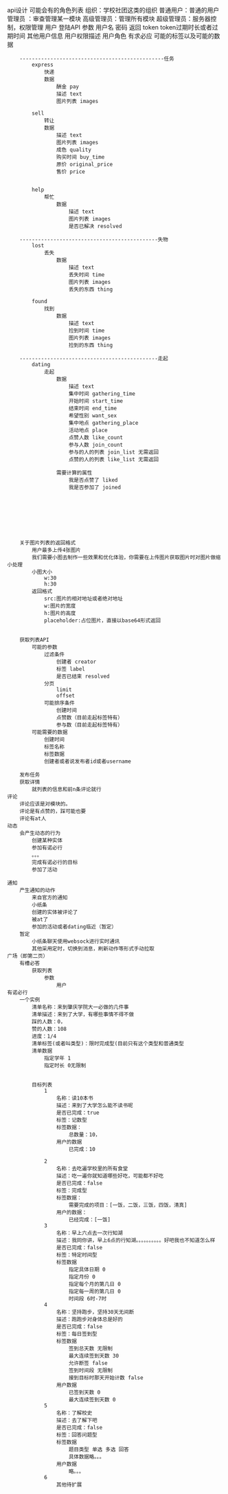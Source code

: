 api设计
	可能会有的角色列表
		组织：学校社团这类的组织
		普通用户：普通的用户
		管理员 ：审查管理某一模块
		高级管理员：管理所有模块
		超级管理员：服务器控制，权限管理
	用户
		登陆API
			参数
				用户名
				密码
			返回
				token
				token过期时长或者过期时间
				其他用户信息
				用户权限描述
				用户角色
	有求必应
	    可能的标签以及可能的数据
		
		-----------------------------------------------任务
	        express
	            快递
	            数据
	                酬金 pay
	                描述 text
	                图片列表 images

	        sell
	            转让
	            数据
	                描述 text
                    图片列表 images
                    成色 quality
                    购买时间 buy_time
                    原价 original_price
                    售价 price


            help
            	帮忙
            	    数据
            	        描述 text
                        图片列表 images
                        是否已解决 resolved
		
		---------------------------------------------失物
            lost
                丢失
                    数据
                        描述 text
                        丢失时间 time
                        图片列表 images
                        丢失的东西 thing

            found
                找到
                    数据
                        描述 text
                        捡到时间 time
                        图片列表 images
                        捡到的东西 thing

		---------------------------------------------走起
            dating
                走起
                    数据
                        描述 text
                        集中时间 gathering_time
                        开始时间 start_time
                        结束时间 end_time
                        希望性别 want_sex
                        集中地点 gathering_place
                        活动地点 place
                        点赞人数 like_count
                        参与人数 join_count
                        参与的人的列表 join_list 无需返回
                        点赞的人的列表 like_list 无需返回

                    需要计算的属性
                        我是否点赞了 liked
                        我是否参加了 joined








	    关于图片列表的返回格式
	        用户最多上传4张图片
	        我们需要小图去制作一些效果和优化体验，你需要在上传图片获取图片时对图片做缩小处理
	        小图大小
	            w:30
	            h:30
	        返回格式
	            src:图片的相对地址或者绝对地址
	            w:图片的宽度
	            h:图片的高度
	            placeholder:占位图片，直接以base64形式返回


		获取列表API
			可能的参数
				过滤条件
				    创建者 creator
				    标签 label
				    是否已结束 resolved
				分页
				    limit
				    offset
				可能排序条件
				    创建时间
				    点赞数（目前走起标签特有）
				    参与数（目前走起标签特有）
	        可能需要的数据
	            创建时间
	            标签名称
	            标签数据
	            创建者或者说发布者id或者username

	    发布任务
	    获取详情
	        就列表的信息和前n条评论就行
	评论
	    评论应该是对模块的。
	    评论是有点赞的，踩可能也要
	    评论有at人
	动态
	    会产生动态的行为
	        创建某种实体
	        参加有诺必行
	        。。。
	        完成有诺必行的目标
	        参加了活动

	通知
	    产生通知的动作
	        来自官方的通知
	        小纸条
	        创建的实体被评论了
	        被at了
	        参加的活动或者dating临近（暂定）
	    暂定
	        小纸条聊天使用websock进行实时通讯
	        其他采用定时，切换到消息，刷新动作等形式手动拉取
	广场（即第二页）
	    有槽必答
	        获取列表
	            参数
	                用户
    有诺必行
        一个实例
            清单名称：来到肇庆学院大一必做的几件事
            清单描述：来到了大学，有哪些事情不得不做
            踩的人数：0，
            赞的人数：108
            进度：1/4
            清单标签(或者叫类型)：限时完成型(目前只有这个类型和普通类型
            清单数据
                指定学年 1
                指定时长 0无限制


            目标列表
                1
                    名称：读10本书
                    描述：来到了大学怎么能不读书呢
                    是否已完成：true
                    标签：记数型
                    标签数据：
                        总数量：10，
                    用户的数据
                        已完成：10

                2
                    名称：去吃遍学校里的所有食堂
                    描述：吃一遍你就知道哪些好吃，可能都不好吃
                    是否已完成：false
                    标签：完成型
                    标签数据：
                        需要完成的项目：[一饭，二饭，三饭，四饭，清真]
                    用户的数据：
                        已经完成：[一饭]
                3
                    名称：早上六点去一次行知湖
                    描述：我同你讲，早上6点的行知湖。。。。。。。。。。好吧我也不知道怎么样
                    是否已完成：false
                    标签：特定时间型
                    标签数据
                        指定具体日期 0
                        指定月份 0
                        指定每个月的第几日 0
                        指定每一周的第几日 0
                        时间段 6时-7时
                4
                    名称：坚持跑步，坚持30天无间断
                    描述：跑跑步对身体总是好的
                    是否已完成：false
                    标签：每日签到型
                    标签数据
                        签到总天数 无限制
                        最大连续签到天数 30
                        允许断签 false
                        签到时间段 无限制
                        接到目标时那天开始计数 false
                    用户数据
                        已签到天数 0
                        最大连续签到天数 0
                5
                    名称：了解校史
                    描述：去了解下吧
                    是否已完成：false
                    标签：回答问题型
                    标签数据
                        题目类型 单选 多选 回答
                        具体数据略。。。
                    用户数据
                        略。。。
                6
                    其他待扩展